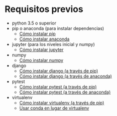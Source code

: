 # Requisitos previos

- python 3.5 o superior
- pip o anaconda (para instalar dependencias)
	- [Cómo instalar pip](https://pip.pypa.io/en/stable/installing/)
	- [Cómo instalar anaconda](https://www.anaconda.com/download/)
- jupyter (para los niveles inicial y numpy)
	- [Cómo instalar jupyter](https://jupyter.org/install)
- numpy
	- [Cómo instalar numpy](https://www.scipy.org/install.html)
- django
	- [Cómo instalar django (a través de pip)](https://www.djangoproject.com/download/)
	- [Cómo instalar django (a través de anaconda)](https://anaconda.org/anaconda/django)
- pytest
	- [Cómo instalar pytest (a través de pip)](https://docs.pytest.org/en/latest/getting-started.html)
	- [Cómo instalar pytest (a través de anaconda)](https://anaconda.org/anaconda/pytest)
- virtualenv
	- [Cómo instalar virtualenv (a través de pip)](https://virtualenv.pypa.io/en/stable/installation/)
	- [Usar conda en lugar de virtualenv](https://conda.io/docs/commands.html#conda-vs-pip-vs-virtualenv-commands)
